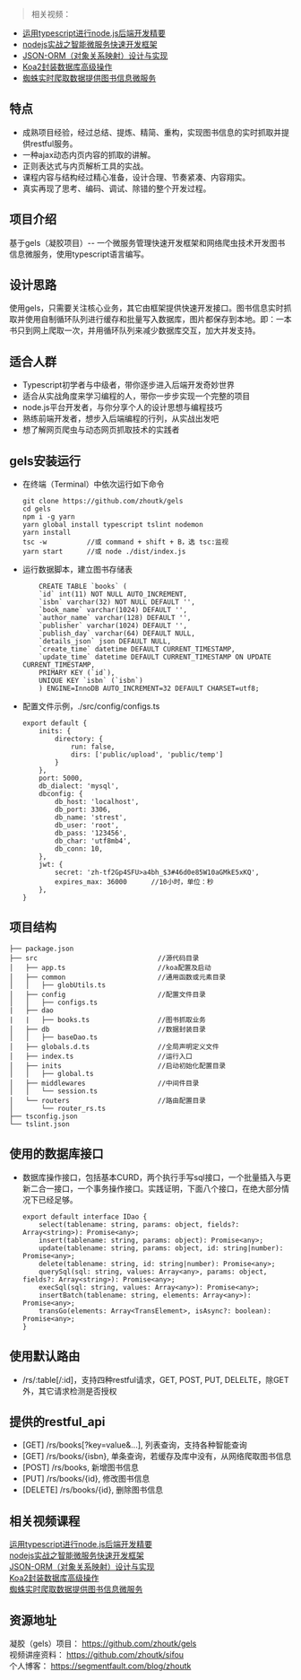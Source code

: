 > 相关视频： 

- [运用typescript进行node.js后端开发精要][1]  
- [nodejs实战之智能微服务快速开发框架][2] 
- [JSON-ORM（对象关系映射）设计与实现][3] 
- [Koa2封装数据库高级操作][4] 
- [蜘蛛实时爬取数据提供图书信息微服务][5]  

## 特点
- 成熟项目经验，经过总结、提炼、精简、重构，实现图书信息的实时抓取并提供restful服务。  
- 一种ajax动态内页内容的抓取的讲解。
- 正则表达式与内页解析工具的实战。
- 课程内容与结构经过精心准备，设计合理、节奏紧凑、内容翔实。
- 真实再现了思考、编码、调试、除错的整个开发过程。


## 项目介绍
基于gels（凝胶项目）-- 一个微服务管理快速开发框架和网络爬虫技术开发图书信息微服务，使用typescript语言编写。  

## 设计思路
使用gels，只需要关注核心业务，其它由框架提供快速开发接口。图书信息实时抓取并使用自制循环队列进行缓存和批量写入数据库，图片都保存到本地。即：一本书只到网上爬取一次，并用循环队列来减少数据库交互，加大并发支持。

## 适合人群

- Typescript初学者与中级者，带你逐步进入后端开发奇妙世界
- 适合从实战角度来学习编程的人，带你一步步实现一个完整的项目
- node.js平台开发者，与你分享个人的设计思想与编程技巧
- 熟练前端开发者，想步入后端编程的行列，从实战出发吧
- 想了解网页爬虫与动态网页抓取技术的实践者

## gels安装运行 
- 在终端（Terminal）中依次运行如下命令
    ```
    git clone https://github.com/zhoutk/gels
    cd gels
    npm i -g yarn
    yarn global install typescript tslint nodemon
    yarn install
    tsc -w          //或 command + shift + B，选 tsc:监视
    yarn start      //或 node ./dist/index.js
    ```
- 运行数据脚本，建立图书存储表
    ```
        CREATE TABLE `books` (
        `id` int(11) NOT NULL AUTO_INCREMENT,
        `isbn` varchar(32) NOT NULL DEFAULT '',
        `book_name` varchar(1024) DEFAULT '',
        `author_name` varchar(128) DEFAULT '',
        `publisher` varchar(1024) DEFAULT '',
        `publish_day` varchar(64) DEFAULT NULL,
        `details_json` json DEFAULT NULL,
        `create_time` datetime DEFAULT CURRENT_TIMESTAMP,
        `update_time` datetime DEFAULT CURRENT_TIMESTAMP ON UPDATE CURRENT_TIMESTAMP,
        PRIMARY KEY (`id`),
        UNIQUE KEY `isbn` (`isbn`)
        ) ENGINE=InnoDB AUTO_INCREMENT=32 DEFAULT CHARSET=utf8;
    ```
- 配置文件示例，./src/config/configs.ts
    ```
    export default {
        inits: {
            directory: {
                run: false,
                dirs: ['public/upload', 'public/temp']
            }
        },
        port: 5000,
        db_dialect: 'mysql',
        dbconfig: {
            db_host: 'localhost',
            db_port: 3306,
            db_name: 'strest',
            db_user: 'root',
            db_pass: '123456',
            db_char: 'utf8mb4',
            db_conn: 10,
        },
        jwt: {
            secret: 'zh-tf2Gp4SFU>a4bh_$3#46d0e85W10aGMkE5xKQ',
            expires_max: 36000      //10小时，单位：秒
        },
    }
    ```

## 项目结构

```
├── package.json
├── src                              //源代码目录
│   ├── app.ts                       //koa配置及启动
│   ├── common                       //通用函数或元素目录
│   │   ├── globUtils.ts 			
│   ├── config                       //配置文件目录
│   │   ├── configs.ts
|   ├── dao   
|   |   ├── books.ts                 //图书抓取业务
│   ├── db                           //数据封装目录
│   │   ├── baseDao.ts
│   ├── globals.d.ts                 //全局声明定义文件
│   ├── index.ts                     //运行入口
│   ├── inits                        //启动初始化配置目录
│   │   ├── global.ts
│   ├── middlewares                  //中间件目录
│   │   └── session.ts
│   └── routers                      //路由配置目录
│       └── router_rs.ts
├── tsconfig.json
└── tslint.json
```

## 使用的数据库接口
- 数据库操作接口，包括基本CURD，两个执行手写sql接口，一个批量插入与更新二合一接口，一个事务操作接口。实践证明，下面八个接口，在绝大部分情况下已经足够。
    ```
    export default interface IDao {
        select(tablename: string, params: object, fields?: Array<string>): Promise<any>;
        insert(tablename: string, params: object): Promise<any>;
        update(tablename: string, params: object, id: string|number): Promise<any>;
        delete(tablename: string, id: string|number): Promise<any>;
        querySql(sql: string, values: Array<any>, params: object, fields?: Array<string>): Promise<any>;
        execSql(sql: string, values: Array<any>): Promise<any>;
        insertBatch(tablename: string, elements: Array<any>): Promise<any>;
        transGo(elements: Array<TransElement>, isAsync?: boolean): Promise<any>;
    }
    ```
## 使用默认路由

- /rs/:table[/:id]，支持四种restful请求，GET, POST, PUT, DELELTE，除GET外，其它请求检测是否授权

## 提供的restful_api
- [GET] /rs/books[?key=value&...], 列表查询，支持各种智能查询
- [GET] /rs/books/{isbn}, 单条查询，若缓存及库中没有，从网络爬取图书信息
- [POST] /rs/books, 新增图书信息
- [PUT] /rs/books/{id}, 修改图书信息
- [DELETE] /rs/books/{id}, 删除图书信息

## 相关视频课程
 
[运用typescript进行node.js后端开发精要][1]  
[nodejs实战之智能微服务快速开发框架][2]  
[JSON-ORM（对象关系映射）设计与实现][3]  
[Koa2封装数据库高级操作][4]  
[蜘蛛实时爬取数据提供图书信息微服务][5]
  
## 资源地址

凝胶（gels）项目： https://github.com/zhoutk/gels  
视频讲座资料： https://github.com/zhoutk/sifou  
个人博客： https://segmentfault.com/blog/zhoutk  

  [1]: https://segmentfault.com/l/1500000016954243
  [2]: https://segmentfault.com/l/1500000017034959
  [3]: https://segmentfault.com/l/1500000017108031
  [4]: https://segmentfault.com/l/1500000017274102
  [5]: https://segmentfault.com/l/1500000017329004
